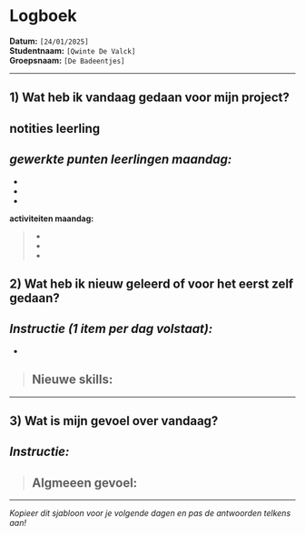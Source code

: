# Logboek

**Datum:** `[24/01/2025]`  
**Studentnaam:** `[Qwinte De Valck]`  
**Groepsnaam:** `[De Badeentjes]`

---

## 1) Wat heb ik vandaag gedaan voor mijn project?

## notities leerling

*gewerkte punten leerlingen maandag:*
- 
- 
- 
- 

**activiteiten maandag:**
> - 
> -
> - 


## 2) Wat heb ik nieuw geleerd of voor het eerst zelf gedaan?

*Instructie (1 item per dag volstaat):*  
- 
- 

> **Nieuwe skills:**  
> -  

---

## 3) Wat is mijn gevoel over vandaag?

*Instructie:*  
- 


> **Algmeeen gevoel:**  
> - 

---

*Kopieer dit sjabloon voor je volgende dagen en pas de antwoorden telkens aan!*
